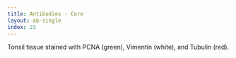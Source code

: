 ```yaml
---
title: Antibodies - Core
layout: ab-single
index: 23
---
```

Tonsil tissue stained with PCNA (green), Vimentin (white), and Tubulin (red).